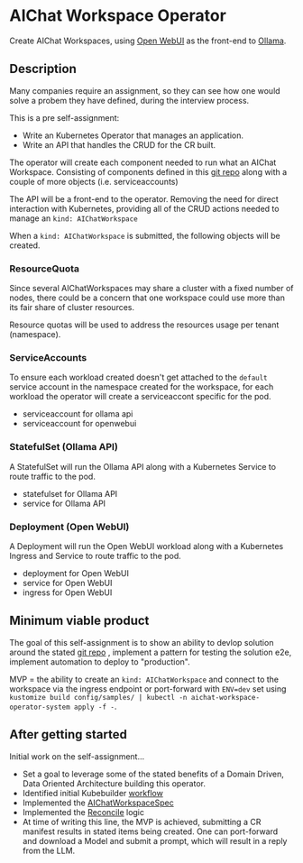 # AIChat Workspace Operator

Create AIChat Workspaces, using [Open WebUI](https://openwebui.com/) as the front-end to [Ollama](https://ollama.com/).

## Description

Many companies require an assignment, so they can see how one would solve a probem they have defined, during the interview process.

This is a pre self-assignment:
- Write an Kubernetes Operator that manages an application.
- Write an API that handles the CRUD for the CR built.

The operator will create each component needed to run what an AIChat Workspace. Consisting of components defined in this [git repo](https://github.com/open-webui/open-webui/tree/main/kubernetes/manifest/base) along with a couple of more objects (i.e. serviceaccounts)

The API will be a front-end to the operator. Removing the need for direct interaction with Kubernetes, providing all of the CRUD actions needed to manage an `kind: AIChatWorkspace`

When a `kind: AIChatWorkspace` is submitted, the following objects will be created.

### ResourceQuota
Since several AIChatWorkspaces may share a cluster with a fixed number of nodes, there could be a concern that one workspace could use more than its fair share of cluster resources.

Resource quotas will be used to address the resources usage per tenant (namespace).

### ServiceAccounts
To ensure each workload created doesn't get attached to the `default` service account in the namespace created for the workspace, for each workload the operator will create a serviceaccont specific for the pod.

- serviceaccount for ollama api
- serviceaccount for openwebui

### StatefulSet (Ollama API)
A StatefulSet will run the Ollama API along with a Kubernetes Service to route traffic to the pod.

- statefulset for Ollama API
- service for Ollama API

### Deployment (Open WebUI)
A Deployment will run the Open WebUI workload along with a Kubernetes Ingress and Service to route traffic to the pod.

- deployment for Open WebUI
- service for Open WebUI
- ingress for Open WebUI

## Minimum viable product

The goal of this self-assignment is to show an ability to devlop solution around the stated [git repo](https://github.com/open-webui/open-webui/tree/main/kubernetes/manifest/base) , implement a pattern for testing the solution e2e, implement automation to deploy to "production".

MVP = the ability to create an `kind: AIChatWorkspace` and connect to the workspace via the ingress endpoint or port-forward with `ENV=dev` set using `kustomize build config/samples/ | kubectl -n aichat-workspace-operator-system apply -f -`.

##  After getting started

Initial work on the self-assignment...

- Set a goal to leverage some of the stated benefits of a Domain Driven, Data Oriented Architecture building this operator.
- Identified initial Kubebuilder [workflow](notes/kubebuilder-workflow.md)
- Implemented the [AIChatWorkspaceSpec](api/v1alpha1/aichatworkspace_types.go)
- Implemented the [Reconcile](internal/controller/) logic
- At time of writing this line, the MVP is achieved, submitting a CR manifest results in stated items being created. One can port-forward and download a Model and submit a prompt, which will result in a reply from the LLM.